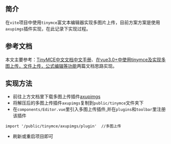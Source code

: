 
## 简介


在`vite`项目中使用`tinymce`富文本编辑器实现多图片上传，目前方案方案是使用`axupimgs`插件实现，在此记录下实现过程。


## 参考文档


本文主要参考：[TinyMCE中文文档中文手册](http://tinymce.ax-z.cn/more-plugins/axupimgs.php)、[在vue3.0+中使用tinymce及实现多图上传，文件上传，公式编辑等功能](https://www.cnblogs.com/huihuihero/p/13877589.html)两篇文档思路实现。


## 实现方法

- 前往上方文档里下载多图上传插件[axupimgs](http://tinymce.ax-z.cn/more-plugins/axupimgs.zip)
- 将解压后的多图上传插件`axupimgs`复制到`public/tinymce`文件夹下
- 在`components/Editor.vue`里引入多图上传插件,并在`plugins`和`toolbar`里注册该插件

```text
import '/public/tinymce/axupimgs/plugin'  //多图上传
```

- 刷新或重启项目即可
